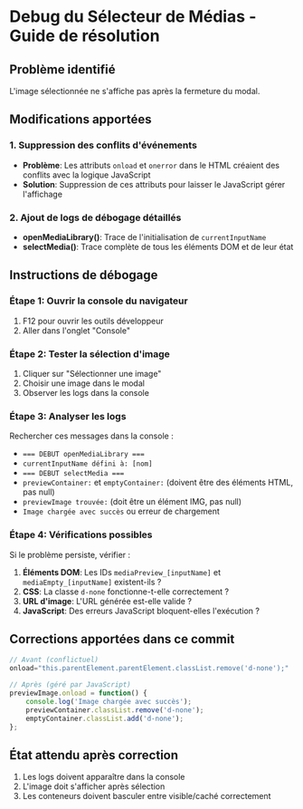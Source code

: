 # Debug du Sélecteur de Médias - Guide de résolution

## Problème identifié
L'image sélectionnée ne s'affiche pas après la fermeture du modal.

## Modifications apportées

### 1. Suppression des conflits d'événements
- **Problème**: Les attributs `onload` et `onerror` dans le HTML créaient des conflits avec la logique JavaScript
- **Solution**: Suppression de ces attributs pour laisser le JavaScript gérer l'affichage

### 2. Ajout de logs de débogage détaillés
- **openMediaLibrary()**: Trace de l'initialisation de `currentInputName`
- **selectMedia()**: Trace complète de tous les éléments DOM et de leur état

## Instructions de débogage

### Étape 1: Ouvrir la console du navigateur
1. F12 pour ouvrir les outils développeur
2. Aller dans l'onglet "Console"

### Étape 2: Tester la sélection d'image
1. Cliquer sur "Sélectionner une image"
2. Choisir une image dans le modal
3. Observer les logs dans la console

### Étape 3: Analyser les logs
Rechercher ces messages dans la console :
- `=== DEBUT openMediaLibrary ===`
- `currentInputName défini à: [nom]`
- `=== DEBUT selectMedia ===` 
- `previewContainer:` et `emptyContainer:` (doivent être des éléments HTML, pas null)
- `previewImage trouvée:` (doit être un élément IMG, pas null)
- `Image chargée avec succès` ou erreur de chargement

### Étape 4: Vérifications possibles
Si le problème persiste, vérifier :

1. **Éléments DOM**: Les IDs `mediaPreview_[inputName]` et `mediaEmpty_[inputName]` existent-ils ?
2. **CSS**: La classe `d-none` fonctionne-t-elle correctement ?
3. **URL d'image**: L'URL générée est-elle valide ?
4. **JavaScript**: Des erreurs JavaScript bloquent-elles l'exécution ?

## Corrections apportées dans ce commit

```javascript
// Avant (conflictuel)
onload="this.parentElement.parentElement.classList.remove('d-none');"

// Après (géré par JavaScript)
previewImage.onload = function() {
    console.log('Image chargée avec succès');
    previewContainer.classList.remove('d-none');
    emptyContainer.classList.add('d-none');
};
```

## État attendu après correction
1. Les logs doivent apparaître dans la console
2. L'image doit s'afficher après sélection
3. Les conteneurs doivent basculer entre visible/caché correctement